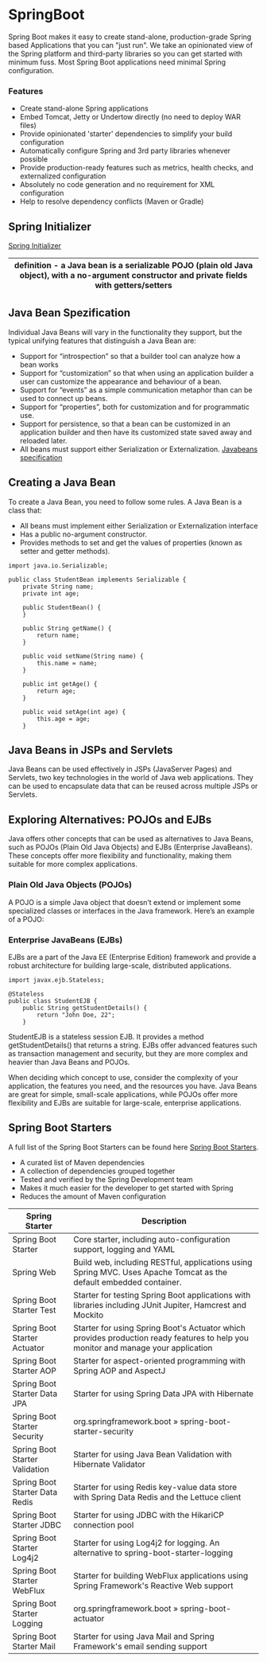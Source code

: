 # SpringBoot
Spring Boot makes it easy to create stand-alone, production-grade Spring based Applications that you can "just run".  We take an opinionated view of the Spring platform and third-party libraries so you can get started with minimum fuss. Most Spring Boot applications need minimal Spring configuration.

### Features
- Create stand-alone Spring applications
- Embed Tomcat, Jetty or Undertow directly (no need to deploy WAR files)
- Provide opinionated 'starter' dependencies to simplify your build configuration
- Automatically configure Spring and 3rd party libraries whenever possible
- Provide production-ready features such as metrics, health checks, and externalized configuration
- Absolutely no code generation and no requirement for XML configuration
- Help to resolve dependency conflicts (Maven or Gradle)

## Spring Initializer
[Spring Initializer](http://start.spring.io)












| definition - a Java bean is a serializable POJO (plain old Java object), with a no-argument constructor and private fields with getters/setters | 
| --- | 

## Java Bean Spezification
Individual Java Beans will vary in the functionality they support, but the typical unifying features that distinguish a Java Bean are:
- Support for “introspection” so that a builder tool can analyze how a bean works
- Support for “customization” so that when using an application builder a user can customize the appearance and behaviour of a bean.
- Support for “events” as a simple communication metaphor than can be used to connect up beans.
- Support for “properties”, both for customization and for programmatic use.
- Support for persistence, so that a bean can be customized in an application builder and then have its customized state saved away and reloaded later.
- All beans must support either Serialization or Externalization.
[Javabeans specification](http://java.sun.com/javase/technologies/desktop/javabeans/docs/spec.html)


## Creating a Java Bean
To create a Java Bean, you need to follow some rules. A Java Bean is a class that:

- All beans must implement either Serialization or Externalization interface
- Has a public no-argument constructor.
- Provides methods to set and get the values of properties (known as setter and getter methods).

```
import java.io.Serializable;

public class StudentBean implements Serializable {
    private String name;
    private int age;

    public StudentBean() {
    }

    public String getName() {
        return name;
    }

    public void setName(String name) {
        this.name = name;
    }

    public int getAge() {
        return age;
    }

    public void setAge(int age) {
        this.age = age;
    }
```
## Java Beans in JSPs and Servlets

Java Beans can be used effectively in JSPs (JavaServer Pages) and Servlets, two key technologies in the world of Java web applications. They can be used to encapsulate data that can be reused across multiple JSPs or Servlets.

## Exploring Alternatives: POJOs and EJBs
Java offers other concepts that can be used as alternatives to Java Beans, such as POJOs (Plain Old Java Objects) and EJBs (Enterprise JavaBeans). These concepts offer more flexibility and functionality, making them suitable for more complex applications.

### Plain Old Java Objects (POJOs)
A POJO is a simple Java object that doesn’t extend or implement some specialized classes or interfaces in the Java framework. Here’s an example of a POJO:

### Enterprise JavaBeans (EJBs)
EJBs are a part of the Java EE (Enterprise Edition) framework and provide a robust architecture for building large-scale, distributed applications.
```
import javax.ejb.Stateless;

@Stateless
public class StudentEJB {
    public String getStudentDetails() {
        return "John Doe, 22";
    }
```
StudentEJB is a stateless session EJB. It provides a method getStudentDetails() that returns a string. EJBs offer advanced features such as transaction management and security, but they are more complex and heavier than Java Beans and POJOs.

When deciding which concept to use, consider the complexity of your application, the features you need, and the resources you have. Java Beans are great for simple, small-scale applications, while POJOs offer more flexibility and EJBs are suitable for large-scale, enterprise applications.

## Spring Boot Starters
A full list of the Spring Boot Starters can be found here [Spring Boot Starters](https://docs.spring.io/spring-boot/docs/current/reference/htmlsingle/#using.build-systems.starters).
- A curated list of Maven dependencies
- A collection of dependencies grouped together
- Tested and verified by the Spring Development team
- Makes it much easier for the developer to get started with Spring
- Reduces the amount of Maven configuration

| Spring Starter | Description |
| --- | --- |
| Spring Boot Starter | Core starter, including auto-configuration support, logging and YAML |
| Spring Web | Build web, including RESTful, applications using Spring MVC. Uses Apache Tomcat as the default embedded container. | 
| Spring Boot Starter Test | Starter for testing Spring Boot applications with libraries including JUnit Jupiter, Hamcrest and Mockito |
|  Spring Boot Starter Actuator | Starter for using Spring Boot's Actuator which provides production ready features to help you monitor and manage your application |
| Spring Boot Starter AOP | Starter for aspect-oriented programming with Spring AOP and AspectJ |
| Spring Boot Starter Data JPA | Starter for using Spring Data JPA with Hibernate |
| Spring Boot Starter Security | org.springframework.boot » spring-boot-starter-security | 
| Spring Boot Starter Validation | Starter for using Java Bean Validation with Hibernate Validator |
| Spring Boot Starter Data Redis | Starter for using Redis key-value data store with Spring Data Redis and the Lettuce client |
| Spring Boot Starter JDBC | Starter for using JDBC with the HikariCP connection pool | 
| Spring Boot Starter Log4j2 | Starter for using Log4j2 for logging. An alternative to spring-boot-starter-logging |
| Spring Boot Starter WebFlux | Starter for building WebFlux applications using Spring Framework's Reactive Web support |
| Spring Boot Starter Logging | org.springframework.boot » spring-boot-actuator |
| Spring Boot Starter Mail | Starter for using Java Mail and Spring Framework's email sending support |

